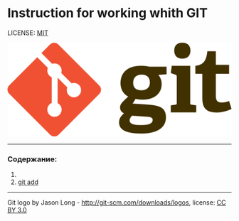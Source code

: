 #  <strong>Instruction for working whith GIT </strong>

LICENSE: [MIT](./license.md)

![git logo](./assets/1024px-Git-logo.svg.png)

---

### Содержание:
1. 
2. [git add](./add.md)

---

Git logo by Jason Long - http://git-scm.com/downloads/logos, license: [CC BY 3.0](https://creativecommons.org/licenses/by/3.0/)